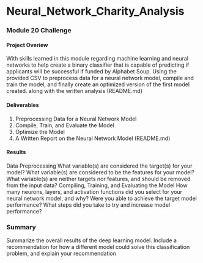 # Neural_Network_Charity_Analysis
### Module 20 Challenge
#### Project Overiew
With skills learned in this module regarding machine learning and neural networks to help create a binary classifier that is capable of predicting if applicants will
be successful if funded by Alphabet Soup. Using the provided CSV to preprocess data for a neural network model, compile and train the model, and finally create an
optimized version of the first model created. along with the written analysis (README.md)
#### Deliverables
1. Preprocessing Data for a Neural Network Model
2. Compile, Train, and Evaluate the Model
3. Optimize the Model
4. A Written Report on the Neural Network Model (README.md)
#### Results
Data Preprocessing
What variable(s) are considered the target(s) for your model?
What variable(s) are considered to be the features for your model?
What variable(s) are neither targets nor features, and should be removed from the input data?
Compiling, Training, and Evaluating the Model
How many neurons, layers, and activation functions did you select for your neural network model, and why?
Were you able to achieve the target model performance?
What steps did you take to try and increase model performance?
### Summary
 Summarize the overall results of the deep learning model. Include a recommendation for how a different model could solve this classification problem, and explain your recommendation
